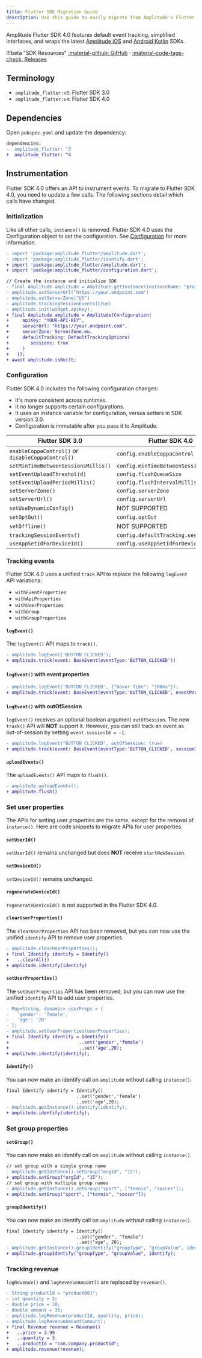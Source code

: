 ```yaml
---
title: Flutter SDK Migration Guide
description: Use this guide to easily migrate from Amplitude's Flutter SDK 3.0 to the Flutter SDK 4.0.
---
```


Amplitude Flutter SDK 4.0 features default event tracking, simplified interfaces, and wraps the latest [Amplitude iOS](/data/sdks/ios-swift/) and [Android Kotlin](/data/sdks/android-kotlin/) SDKs. 

!!!beta "SDK Resources"
     [:material-github: GitHub](https://github.com/amplitude/Amplitude-Flutter/tree/beta) · [:material-code-tags-check: Releases](https://github.com/amplitude/experiment-php-server/releases)

## Terminology

* `amplitude_flutter:v3`: Flutter SDK 3.0
* `amplitude_flutter:v4`: Flutter SDK 4.0

## Dependencies

Open `pubspec.yaml` and update the dependency:

```diff
dependencies:
-  amplitude_flutter: ^3
+  amplitude_flutter: ^4
```

## Instrumentation

Flutter SDK 4.0 offers an API to instrument events. To migrate to Flutter SDK 4.0, you need to update a few calls. The following sections detail which calls have changed.

### Initialization

Like all other calls, `instance()` is removed. Flutter SDK 4.0 uses the Configuration object to set the configuration. See [Configuration](#configuration) for more information.

```diff
- import 'package:amplitude_flutter/amplitude.dart';
- import 'package:amplitude_flutter/identify.dart';
+ import 'package:amplitude_flutter/amplitude.dart';
+ import 'package:amplitude_flutter/configuration.dart';

// Create the instance and initialize SDK
- final Amplitude amplitude = Amplitude.getInstance(instanceName: "project");
- amplitude.setServerUrl("https://your.endpoint.com")
- amplitude.setServerZone("US")
- amplitude.trackingSessionEvents(true)
- amplitude.init(widget.apiKey);
+ final Amplitude amplitude = Amplitude(Configuration(
+     apiKey: "YOUR-API-KEY",
+     serverUrl: "https://your.endpoint.com",
+     serverZone: ServerZone.eu,
+     defaultTracking: DefaultTrackingOptions(
+        sessions: true
+     )
+   ));
+ await amplitude.isBuilt;
```

### Configuration

Flutter SDK 4.0 includes the following configuration changes:

* It's more consistent across runtimes.
* It no longer supports certain configurations.
* It uses an instance variable for configuration, versus setters in SDK version 3.0.
* Configuration is immutable after you pass it to Amplitude.

|Flutter SDK 3.0                      |Flutter SDK 4.0                     |
|-------------------------------------|------------------------------------|
| `enableCoppaControl()` or `disableCoppaControl()` | `config.enableCoppaControl`         |
| `setMinTimeBetweenSessionsMillis()` | `config.minTimeBetweenSessionsMillis` |
| `setEventUploadThreshol(d)`         | `config.flushQueueSize`            |
| `setEventUploadPeriodMillis()`      | `config.flushIntervalMillis`       |
| `setServerZone()`                   | `config.serverZone`                |
| `setServerUrl()`                    | `config.serverUrl`                 |
| `setUseDynamicConfig()`             | NOT SUPPORTED                      |
| `setOptOut()`                       | `config.optOut`                    |
| `setOffline()`                      | NOT SUPPORTED                      |
| `trackingSessionEvents()`           | `config.defaultTracking.sessions`  |
| `useAppSetIdForDeviceId()`          | `config.useAppSetIdForDeviceId`    |

### Tracking events

Flutter SDK 4.0 uses a unified `track` API to replace the following `logEvent` API variations:

* `withEventProperties`
* `withApiProperties`
* `withUserProperties`
* `withGroup`
* `withGroupProperties`

#### `logEvent()`

The `logEvent()` API maps to `track()`.

```diff
- amplitude.logEvent('BUTTON_CLICKED');
+ amplitude.track(event: BaseEvent(eventType:'BUTTON_CLICKED'))
```

#### `logEvent()` with event properties

```diff
- amplitude.logEvent('BUTTON_CLICKED', {"Hover Time": "100ms"});
+ amplitude.track(event: BaseEvent(eventType:'BUTTON_CLICKED', eventProperties: {"Hover Time": "100ms"}))
```

#### `logEvent()` with outOfSession

`logEvent()` receives an optional boolean argument `outOfSession`. The new `track()` API will **NOT** support it. However, you can still track an event as out-of-session by setting `event.sessionId = -1`.

```diff
- amplitude.logEvent("BUTTON_CLICKED", outOfSession: true)
+ amplitude.track(event: BaseEvent(eventType:'BUTTON_CLICKED', sessionId: -1))
```

#### `uploadEvents()`

The `uploadEvents()` API maps to `flush()`.

```diff
- amplitude.uploadEvents();
+ amplitude.flush()
```

### Set user properties

The APIs for setting user properties are the same, except for the removal of `instance()`. Here are code snippets to migrate APIs for user properties.

#### `setUserId()`

`setUserId()` remains unchanged but does **NOT** receive `startNewSession`.

#### `setDeviceId()`

`setDeviceId()` remains unchanged.

#### `regenerateDeviceId()`

`regenerateDeviceId()` is not supported in the Flutter SDK 4.0.

#### `clearUserProperties()`

The `clearUserProperties` API has been removed, but you can now use the unified `identify` API to remove user properties. 

```diff
- amplitude.clearUserProperties();
+ final Identify identify = Identify()
+   ..clearAll()
+ amplitude.identify(identify)
```

#### `setUserProperties()`

The `setUserProperties` API has been removed, but you can now use the unified `identify` API to add user properties. 

```diff
- Map<String, dynamic> userProps = {
-   'gender': 'female',
-   'age': '20'
- };
- amplitude.setUserProperties(userProperties);
+ final Identify identify = Identify()
+                          ..set('gender','female')
+                          ..set('age',20);
+ amplitude.identify(identify);
```

#### `identify()`

You can now make an identify call on `amplitude` without calling `instance()`.

```diff
final Identify identify = Identify()
                          ..set('gender','female')
                          ..set('age',20);
- Amplitude.getInstance().identify(identify);
+ amplitude.identify(identify);
```

### Set group properties

#### `setGroup()`

You can now make an identify call on `amplitude` without calling `instance()`.

```diff
// set group with a single group name
- Amplitude.getInstance().setGroup("orgId", "15");
+ amplitude.setGroup("orgId", "15");
// set group with multiple group names
- Amplitude.getInstance().setGroup("sport", ["tennis", "soccer"]);
+ amplitude.setGroup("sport", ["tennis", "soccer"]);
```

#### `groupIdentify()`

You can now make an identify call on `amplitude` without calling `instance()`.

```diff
final Identify identify = Identify()
                          ..set("gender", "female")
                          ..set("age", 20);
- Amplitude.getInstance().groupIdentify("groupType", "groupValue", identify);
+ amplitude.groupIdentify("groupType", "groupValue", identify);
```

### Tracking revenue

`logRevenue()` and `logRevenueAmount()` are replaced by `revenue()`.

```diff
- String productId = "product001";
- int quantity = 2;
- double price = 20;
- double amount = 35;
- amplitude.logRevenue(productId, quantity, price);
- amplitude.logRevenueAmount(amount);
+ final Revenue revenue = Revenue()
+   ..price = 3.99
+   ..quantity = 3
+   ..productId = "com.company.productId";
+ amplitude.revenue(revenue);
```
